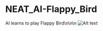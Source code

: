 # NEAT_AI-Flappy_Bird
AI learns to play Flappy Bird\n\n\n
![Alt text](/ss.gif?raw=true "Optional Title")
